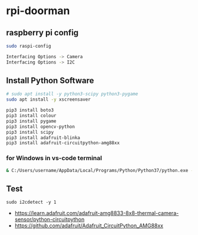 # rpi-doorman

## raspberry pi config

```bash
sudo raspi-config

Interfacing Options -> Camera
Interfacing Options -> I2C
```

## Install Python Software

```bash
# sudo apt install -y python3-scipy python3-pygame
sudo apt install -y xscreensaver

pip3 install boto3
pip3 install colour
pip3 install pygame
pip3 install opencv-python
pip3 install scipy
pip3 install adafruit-blinka
pip3 install adafruit-circuitpython-amg88xx
```

### for Windows in vs-code terminal

```bash
& C:/Users/username/AppData/Local/Programs/Python/Python37/python.exe -m pip install boto3
```

## Test

```
sudo i2cdetect -y 1
```

* <https://learn.adafruit.com/adafruit-amg8833-8x8-thermal-camera-sensor/python-circuitpython>
* <https://github.com/adafruit/Adafruit_CircuitPython_AMG88xx>
